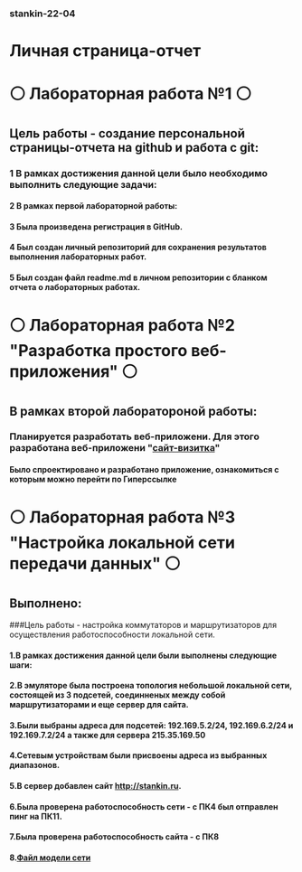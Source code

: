 ### stankin-22-04
# Личная страница-отчет

# ⚪️ Лабораторная работа №1 ⚪️
## Цель работы - создание персональной страницы-отчета на github и работа с git:
### 1 В рамках достижения данной цели было необходимо выполнить следующие задачи:
#### 2 В рамках первой лабораторной работы:
#### 3 Была произведена регистрация в GitHub.
#### 4 Был создан личный репозиторий для сохранения результатов выполнения лабораторных работ.
#### 5 Был создан файл readme.md в личном репозитории с бланком отчета о лабораторных работах.



# ⚪️ Лабораторная работа №2 "Разработка простого веб-приложения" ⚪️
## В рамках второй лаборатороной работы:
### Планируется разработать веб-приложени. Для этого разработана веб-приложени  "[сайт-визитка](https://saidazimm.github.io/newProject/)"
#### Было спроектировано и разработано приложение, ознакомиться с которым можно перейти по Гиперссылке


# ⚪️ Лабораторная работа №3 "Настройка локальной сети передачи данных" ⚪️
## Выполнено:
###Цель работы - настройка коммутаторов и маршрутизаторов для осуществления работоспособности локальной сети.

#### 1.В рамках достижения данной цели были выполнены следующие шаги:
#### 2.В эмуляторе была построена топология небольшой локальной сети, состоящей из 3 подсетей, соединненых между собой маршрутизаторами и еще сервер для сайта.
#### 3.Были выбраны адреса для подсетей: 192.169.5.2/24, 192.169.6.2/24 и 192.169.7.2/24 а также для сервера 215.35.169.50
#### 4.Сетевым устройствам были присвоены адреса из выбранных диапазонов.
#### 5.В сервер добавлен сайт http://stankin.ru.
#### 6.Была проверена работоспособность сети - с ПК4 был отправлен пинг на ПК11.
#### 7.Была проверена работоспособность сайта - с ПК8
#### 8.[Файл модели сети](https://github.com/SaidazimM/stankin-22-04/blob/f278fbb131acf81f2ea2e2a91cb8d6753f3438a1/%D0%9C%D1%83%D1%80%D0%B0%D0%B4%D0%BE%D0%B2%20%D0%A1.%D0%A1.pkt)
